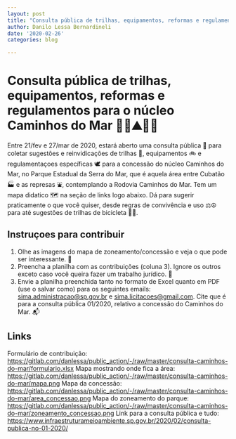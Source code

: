 ```yaml
---
layout: post
title: "Consulta pública de trilhas, equipamentos, reformas e regulamentos para o núcleo Caminhos do Mar \U0001F306\U0001F333⛰\U0001F333\U0001F30A"
author: Danilo Lessa Bernardineli
date: '2020-02-26'
categories: blog

---
```



# Consulta pública de trilhas, equipamentos, reformas e regulamentos para o núcleo Caminhos do Mar 🌆🌳⛰🌳🌊 

Entre 21/fev e 27/mar de 2020, estará aberto uma consulta pública 📑 para coletar sugestões e reinvidicações de trilhas 👣, equipamentos 🚲 e regulamentaçoes específicas 🕊 para a concessão do núcleo Caminhos do Mar, no Parque Estadual da Serra do Mar, que é aquela área entre Cubatão 🏭 e as represas ⛲, contemplando a Rodovia Caminhos do Mar. Tem um mapa didatico 🗺 na seção de links logo abaixo. Dá para sugerir praticamente o que você quiser, desde regras de convivência e uso ⚖☮ para até sugestões de trilhas de bicicleta 🚵‍♀.

## Instruçoes para contribuir

1. Olhe as imagens do mapa de zoneamento/concessão e veja o que pode ser interessante. 📖
2. Preencha a planilha com as contribuições (coluna 3). Ignore os outros exceto caso você queira fazer um trabalho jurídico. 📝
3. Envie a planilha preenchida tanto no formato de Excel quanto em PDF (use o salvar como) para os seguintes emails: sima.administracao@sp.gov.br e sima.licitacoes@gmail.com. Cite que é para a consulta pública 01/2020, relativo a concessão do Caminhos do Mar. 📬

## Links

Formulário de contribuição: https://gitlab.com/danlessa/public_action/-/raw/master/consulta-caminhos-do-mar/formulario.xlsx
Mapa mostrando onde fica a área: https://gitlab.com/danlessa/public_action/-/raw/master/consulta-caminhos-do-mar/mapa.png
Mapa da concessão: https://gitlab.com/danlessa/public_action/-/raw/master/consulta-caminhos-do-mar/area_concessao.png
Mapa do zoneamento do parque: https://gitlab.com/danlessa/public_action/-/raw/master/consulta-caminhos-do-mar/zoneamento_concessao.png
Link para a consulta pública e tudo: https://www.infraestruturameioambiente.sp.gov.br/2020/02/consulta-publica-no-01-2020/


